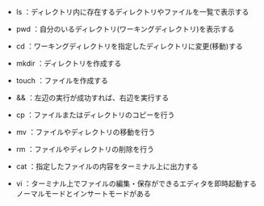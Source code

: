  - ls
：ディレクトリ内に存在するディレクトリやファイルを一覧で表示する

 - pwd
：自分のいるディレクトリ(ワーキングディレクトリ)を表示する

 - cd
：ワーキングディレクトリを指定したディレクトリに変更(移動)する

 - mkdir
：ディレクトリを作成する

 - touch
：ファイルを作成する

 - &&
：左辺の実行が成功すれば、右辺を実行する

 - cp
：ファイルまたはディレクトリのコピーを行う

 - mv
：ファイルやディレクトリの移動を行う

 - rm
：ファイルやディレクトリの削除を行う

 - cat
：指定したファイルの内容をターミナル上に出力する

 - vi
：ターミナル上でファイルの編集・保存ができるエディタを即時起動する
ノーマルモードとインサートモードがある

